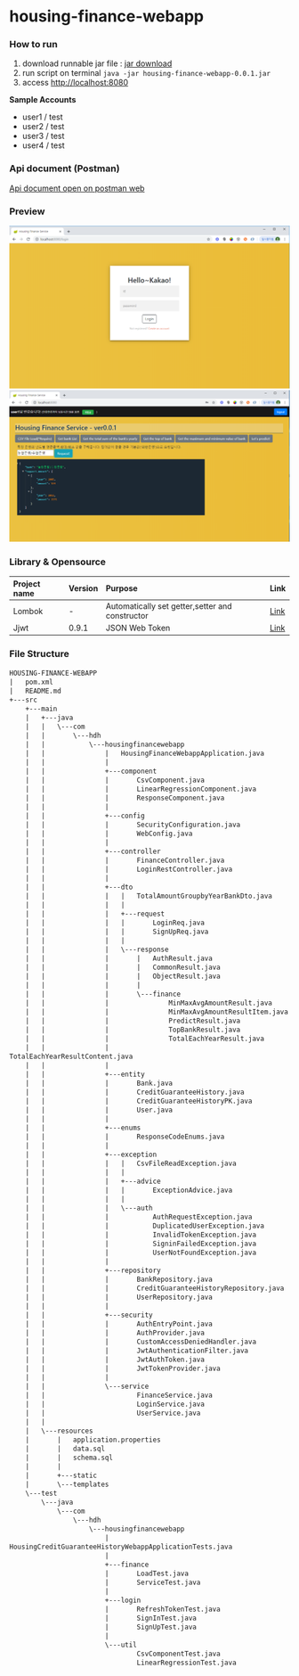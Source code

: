 # housing-finance-webapp

### How to run

1. download runnable jar file : [jar download](https://github.com/HwangDahye/housing-finance-webapp/raw/master/out/housing-finance-webapp-0.0.1.jar)
2. run script on terminal  ```java -jar housing-finance-webapp-0.0.1.jar```
3. access [http://localhost:8080](http://localhost:8080)

**Sample Accounts**
- user1 / test
- user2 / test
- user3 / test
- user4 / test

### Api document (Postman)  
[Api document open on postman web](https://documenter.getpostman.com/view/8237099/SVtN3Wzx)

### Preview  
![login.PNG](./img/login.PNG)  ![home.PNG](./img/home.PNG)
### Library & Opensource
|Project name|Version|Purpose|Link|
|:-----------|:------|:------|:---|
|Lombok|-|Automatically set getter,setter and constructor|[Link](https://projectlombok.org)|
|Jjwt|0.9.1|JSON Web Token|[Link](https://github.com/jwtk/jjwt)|


### File Structure  
```
HOUSING-FINANCE-WEBAPP
|   pom.xml
|   README.md
+---src
    +---main
    |   +---java
    |   |   \---com
    |   |       \---hdh
    |   |           \---housingfinancewebapp
    |   |               |   HousingFinanceWebappApplication.java
    |   |               |
    |   |               +---component
    |   |               |       CsvComponent.java
    |   |               |       LinearRegressionComponent.java
    |   |               |       ResponseComponent.java
    |   |               |
    |   |               +---config
    |   |               |       SecurityConfiguration.java
    |   |               |       WebConfig.java
    |   |               |
    |   |               +---controller
    |   |               |       FinanceController.java
    |   |               |       LoginRestController.java
    |   |               |
    |   |               +---dto
    |   |               |   |   TotalAmountGroupbyYearBankDto.java
    |   |               |   |
    |   |               |   +---request
    |   |               |   |       LoginReq.java
    |   |               |   |       SignUpReq.java
    |   |               |   |
    |   |               |   \---response
    |   |               |       |   AuthResult.java
    |   |               |       |   CommonResult.java
    |   |               |       |   ObjectResult.java
    |   |               |       |
    |   |               |       \---finance
    |   |               |               MinMaxAvgAmountResult.java
    |   |               |               MinMaxAvgAmountResultItem.java
    |   |               |               PredictResult.java
    |   |               |               TopBankResult.java
    |   |               |               TotalEachYearResult.java
    |   |               |               TotalEachYearResultContent.java
    |   |               |
    |   |               +---entity
    |   |               |       Bank.java
    |   |               |       CreditGuaranteeHistory.java
    |   |               |       CreditGuaranteeHistoryPK.java
    |   |               |       User.java
    |   |               |
    |   |               +---enums
    |   |               |       ResponseCodeEnums.java
    |   |               |
    |   |               +---exception
    |   |               |   |   CsvFileReadException.java
    |   |               |   |
    |   |               |   +---advice
    |   |               |   |       ExceptionAdvice.java
    |   |               |   |
    |   |               |   \---auth
    |   |               |           AuthRequestException.java
    |   |               |           DuplicatedUserException.java
    |   |               |           InvalidTokenException.java
    |   |               |           SigninFailedException.java
    |   |               |           UserNotFoundException.java
    |   |               |
    |   |               +---repository
    |   |               |       BankRepository.java
    |   |               |       CreditGuaranteeHistoryRepository.java
    |   |               |       UserRepository.java
    |   |               |
    |   |               +---security
    |   |               |       AuthEntryPoint.java
    |   |               |       AuthProvider.java
    |   |               |       CustomAccessDeniedHandler.java
    |   |               |       JwtAuthenticationFilter.java
    |   |               |       JwtAuthToken.java
    |   |               |       JwtTokenProvider.java
    |   |               |
    |   |               \---service
    |   |                       FinanceService.java
    |   |                       LoginService.java
    |   |                       UserService.java
    |   |
    |   \---resources
    |       |   application.properties
    |       |   data.sql
    |       |   schema.sql
    |       |
    |       +---static
    |       \---templates
    \---test
        \---java
            \---com
                \---hdh
                    \---housingfinancewebapp
                        |   HousingCreditGuaranteeHistoryWebappApplicationTests.java
                        |
                        +---finance
                        |       LoadTest.java
                        |       ServiceTest.java
                        |
                        +---login
                        |       RefreshTokenTest.java
                        |       SignInTest.java
                        |       SignUpTest.java
                        |
                        \---util
                                CsvComponentTest.java
                                LinearRegressionTest.java
```




